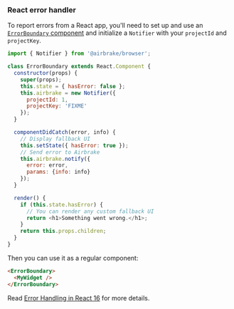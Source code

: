 ### React error handler

To report errors from a React app, you'll need to set up and use an
[`ErrorBoundary` component](https://reactjs.org/blog/2017/07/26/error-handling-in-react-16.html)
and initialize a `Notifier` with your `projectId` and `projectKey`.

```js
import { Notifier } from '@airbrake/browser';

class ErrorBoundary extends React.Component {
  constructor(props) {
    super(props);
    this.state = { hasError: false };
    this.airbrake = new Notifier({
      projectId: 1,
      projectKey: 'FIXME'
    });
  }

  componentDidCatch(error, info) {
    // Display fallback UI
    this.setState({ hasError: true });
    // Send error to Airbrake
    this.airbrake.notify({
      error: error,
      params: {info: info}
    });
  }

  render() {
    if (this.state.hasError) {
      // You can render any custom fallback UI
      return <h1>Something went wrong.</h1>;
    }
    return this.props.children;
  }
}
```

Then you can use it as a regular component:

```html
<ErrorBoundary>
  <MyWidget />
</ErrorBoundary>
```

Read [Error Handling in React 16](https://reactjs.org/blog/2017/07/26/error-handling-in-react-16.html) for more details.

